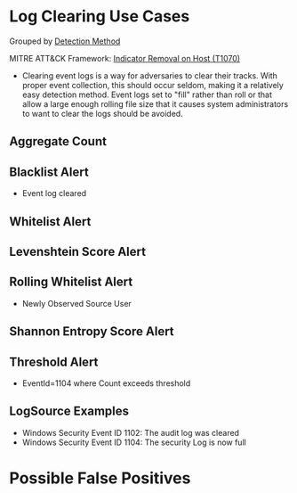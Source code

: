 # Log Clearing Use Cases

Grouped by [Detection Method](/Detection-Methods.md)

MITRE ATT&CK Framework: [Indicator Removal on Host (T1070)](https://attack.mitre.org/techniques/T1070/)

- Clearing event logs is a way for adversaries to clear their tracks. With proper event collection, this should occur seldom, making it a relatively easy detection method. Event logs set to "fill" rather than roll or that allow a large enough rolling file size that it causes system administrators to want to clear the logs should be avoided.

## Aggregate Count


## Blacklist Alert
- Event log cleared

## Whitelist Alert


## Levenshtein Score Alert



## Rolling Whitelist Alert
- Newly Observed Source User


## Shannon Entropy Score Alert


## Threshold Alert
- EventId=1104 where Count exceeds threshold


## LogSource Examples
- Windows Security Event ID 1102: The audit log was cleared
- Windows Security Event ID 1104: The security Log is now full


# Possible False Positives
